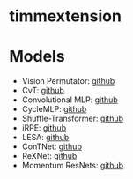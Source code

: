 # timmextension

# Models
- Vision Permutator: [github](https://github.com/Andrew-Qibin/VisionPermutator)
- CvT: [github](https://github.com/microsoft/CvT)
- Convolutional MLP: [github](https://github.com/SHI-Labs/Convolutional-MLPs)
- CycleMLP: [github](https://github.com/ShoufaChen/CycleMLP)
- Shuffle-Transformer: [github](https://github.com/mulinmeng/Shuffle-Transformer)
- iRPE: [github](https://github.com/microsoft/Cream)
- LESA: [github](https://github.com/Chenglin-Yang/LESA_classification)
- ConTNet: [github](https://github.com/yan-hao-tian/ConTNet)
- ReXNet: [github](https://github.com/clovaai/rexnet)
- Momentum ResNets: [github](https://github.com/michaelsdr/momentumnet)
